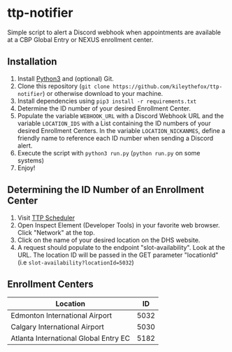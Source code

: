 # ttp-notifier
Simple script to alert a Discord webhook when appointments are available at a CBP Global Entry or NEXUS enrollment center.

## Installation
1. Install [Python3](https://www.python.org/downloads/) and (optional) Git.
2. Clone this repository (```git clone https://github.com/kileythefox/ttp-notifier```) or otherwise download to your machine.
3. Install dependencies using ```pip3 install -r requirements.txt```
4. Determine the ID number of your desired Enrollment Center.  
5. Populate the variable ```WEBHOOK_URL``` with a Discord Webhook URL and the variable ```LOCATION_IDS``` with a List containing the ID numbers of your desired Enrollment Centers.  In the variable ```LOCATION_NICKANMES```, define a friendly name to reference each ID number when sending a Discord alert.
6. Execute the script with ```python3 run.py``` (```python run.py``` on some systems)
7. Enjoy!

## Determining the ID Number of an Enrollment Center
1. Visit [TTP Scheduler](https://ttp.cbp.dhs.gov/schedulerui/schedule-interview/location?lang=en&vo=true)
2. Open Inspect Element (Developer Tools) in your favorite web browser.  Click "Network" at the top.
3. Click on the name of your desired location on the DHS website.
4. A request should populate to the endpoint "slot-availability".  Look at the URL.  The location ID will be passed in the GET parameter "locationId" (i.e ```slot-availability?locationId=5032```)

## Enrollment Centers
| Location  | ID |
| ------------- | ------------- |
| Edmonton International Airport  | 5032  |
| Calgary International Airport  | 5030  |
| Atlanta International Global Entry EC | 5182 | 
